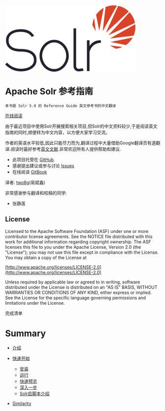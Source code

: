 ![Solr_logo](Solr_logo_small.png)
# Apache Solr 参考指南

    本书是 Solr 5.0 的 Reference Guide 英文参考书的中文翻译
    
[在线阅读](https://two8g.gitbooks.io/solr-reference-guide/content/)

由于最近项目中使用Solr开展搜索相关项目,但Solr的中文资料较少,于是阅读英文指南的同时,顺便转为中文内容，以方便大家学习交流。

作者的英语水平较低,因此只能尽力而为,翻译过程中大量借助Google翻译页有道翻译.阅读时最好参考[英文文献](http://archive.apache.org/dist/lucene/solr/ref-guide/apache-solr-ref-guide-5.0.pdf).非常欢迎所有人提供帮助和建议.

- 此项目托管在 [GitHub](https://github.com/two8g/solr-reference-guide.git).
- 感谢提出建议或参与讨论 [Issues](https://github.com/two8g/solr-reference-guide/issues)
- 在线阅读 [GitBook](https://two8g.gitbooks.io/solr-reference-guide/content/)

译者: [two8g](https://github.com/two8g)(易斌鑫)

非常感谢参与翻译和校稿的同学:

- 张静莲

## License

Licensed to the Apache Software Foundation (ASF) under one or more contributor license agreements. See the NOTICE file distributed with this work for additional information regarding copyright ownership. The ASF licenses this file to you under the Apache License, Version 2.0 (the "License"); you may not use this file except in compliance with the License. You may obtain a copy of the License at

[http://www.apache.org/licenses/LICENSE-2.0](http://www.apache.org/licenses/LICENSE-2.0)

Unless required by applicable law or agreed to in writing, software distributed under the License is distributed on an "AS IS" BASIS, WITHOUT WARRANTIES OR CONDITIONS OF ANY KIND, either express or implied. See the License for the specific language governing permissions and limitations under the License.

完成清单

# Summary

* [介绍](README.md)
* [快速开始](start.md)
   * [安装](start/install.md)
   * [运行](start/run.md)
   * [快速预览](start/overview.md)
   * [深入一步](start/closer.md)
   * [Solr启脚本介绍](start/script.md)
 
 * [Similarity](similarity.md)